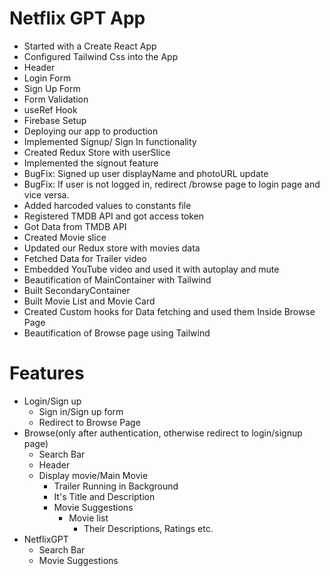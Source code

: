 # Netflix GPT App
- Started with a Create React App
- Configured Tailwind Css into the App
- Header 
- Login Form
- Sign Up Form
- Form Validation
- useRef Hook
- Firebase Setup
- Deploying our app to production
- Implemented Signup/ Sign In functionality
- Created Redux Store with userSlice
- Implemented the signout feature
- BugFix: Signed up user displayName and photoURL update
- BugFix: If user is not logged in, redirect /browse page to login page and vice versa.
- Added harcoded values to constants file
- Registered TMDB API and got access token
- Got Data from TMDB API
- Created Movie slice
- Updated our Redux store with movies data
- Fetched Data for Trailer video
- Embedded YouTube video and used it with autoplay and mute
- Beautification of MainContainer with Tailwind
- Built SecondaryContainer
- Built Movie List and Movie Card
- Created Custom hooks for Data fetching and used them Inside Browse Page
- Beautification of Browse page using Tailwind



# Features 
- Login/Sign up
    - Sign in/Sign up form
    - Redirect to Browse Page
- Browse(only after authentication, otherwise redirect to login/signup page)
    - Search Bar
    - Header
    - Display movie/Main Movie
        - Trailer Running in Background
        - It's Title and Description
        - Movie Suggestions
            - Movie list 
                - Their Descriptions, Ratings etc.
- NetflixGPT
    - Search Bar
    - Movie Suggestions
